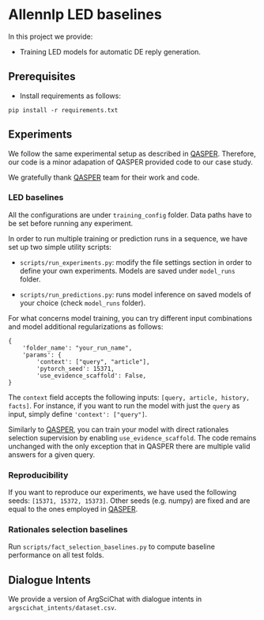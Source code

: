 # Allennlp LED baselines

In this project we provide:

- Training LED models for automatic DE reply generation.

## Prerequisites

 - Install requirements as follows:

```
pip install -r requirements.txt
```

## Experiments

We follow the same experimental setup as described in [QASPER](https://github.com/allenai/qasper-led-baseline).
Therefore, our code is a minor adapation of QASPER provided code to our case study.

We gratefully thank [QASPER](https://github.com/allenai/qasper-led-baseline) team for their work and code.

### LED baselines

All the configurations are under `training_config` folder. Data paths have to be set before running any experiment.

In order to run multiple training or prediction runs in a sequence, we have set up two simple utility scripts:

- `scripts/run_experiments.py`: modify the file settings section in order to define your own experiments. Models are saved under `model_runs` folder.

- `scripts/run_predictions.py`: runs model inference on saved models of your choice (check `model_runs` folder).

For what concerns model training, you can try different input combinations and model additional regularizations as follows:

```
{
    'folder_name': "your_run_name",
    'params': {
        'context': ["query", "article"],
        'pytorch_seed': 15371,
        'use_evidence_scaffold': False,
}
```

The `context` field accepts the following inputs: `[query, article, history, facts]`. For instance, if you want to run
the model with just the `query` as input, simply define `'context': ["query"]`.

Similarly to [QASPER](https://github.com/allenai/qasper-led-baseline), you can train your model with direct rationales selection supervision 
by enabling `use_evidence_scaffold`. The code remains unchanged with the only exception that in QASPER there are multiple valid answers
for a given query.

### Reproducibility

If you want to reproduce our experiments, we have used the following seeds: `[15371, 15372, 15373]`.
Other seeds (e.g. numpy) are fixed and are equal to the ones employed in [QASPER](https://github.com/allenai/qasper-led-baseline).

### Rationales selection baselines

Run `scripts/fact_selection_baselines.py` to compute baseline performance on all test folds.

## Dialogue Intents

We provide a version of ArgSciChat with dialogue intents in `argscichat_intents/dataset.csv`.
